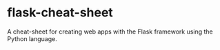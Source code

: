 # flask-cheat-sheet
A cheat-sheet for creating web apps with the Flask framework using the Python language.
